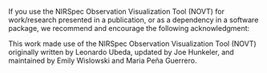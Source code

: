 If you use the NIRSpec Observation Visualization Tool (NOVT) for work/research presented in a publication, or as a dependency in a software package, we recommend and encourage the following acknowledgment:

This work made use of the NIRSpec Observation Visualization Tool (NOVT) originally written by Leonardo Ubeda, updated by Joe Hunkeler, and maintained by Emily Wislowski and Maria Peña Guerrero.
